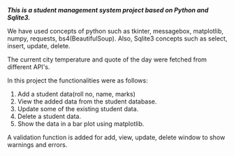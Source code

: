 ***This is a student management system project based on Python and Sqlite3.***

We have used concepts of python such as tkinter, messagebox, matplotlib, numpy, requests, bs4(BeautifulSoup).
Also, Sqlite3 concepts such as select, insert, update, delete.

The current city temperature and quote of the day were fetched from different API's.

In this project the functionalities were as follows:
1. Add a student data(roll no, name, marks)
2. View the added data from the student database.
3. Update some of the existing student data.
4. Delete a student data.
5. Show the data in a bar plot using matplotlib.

A validation function is added for add, view, update, delete window to show warnings and errors.
